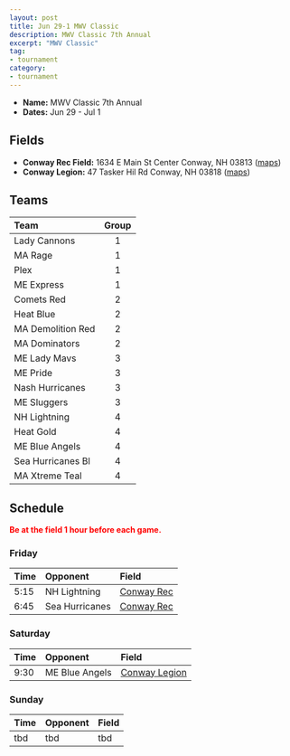 ```yaml
---
layout: post
title: Jun 29-1 MWV Classic
description: MWV Classic 7th Annual
excerpt: "MWV Classic"
tag:
- tournament
category:
- tournament
---
```

* **Name:** MWV Classic 7th Annual
* **Dates:** Jun 29 - Jul 1

## Fields

* **Conway Rec Field:** 1634 E Main St Center Conway, NH 03813 ([maps](http://maps.google.com/maps?q=1634%20E%20Main%20St%20Center%20Conway,%20NH%2003813))
* **Conway Legion:** 47 Tasker Hil Rd Conway, NH 03818 ([maps](http://maps.google.com/maps?q=47%20Tasker%20Hil%20Rd%20Conway,%20NH%2003818))


## Teams

|Team                        |Group       |
|:---------------------------|:----------:|
|Lady Cannons	               |1 	       | 
|MA Rage	                   |1 	       | 
|Plex                        |1 	       |
|ME Express                  |1 	       |
|Comets Red	                 |2	         | 
|Heat Blue	                 |2 	       |
|MA Demolition Red	         |2 	       |
|MA Dominators	             |2 	       |
|ME Lady Mavs                |3          |
|ME Pride                    |3          |
|Nash Hurricanes             |3 	       |
|ME Sluggers                 |3          |
|NH Lightning	               |4 	       | 
|Heat Gold	                 |4 	       |
|ME Blue Angels              |4 	       |
|Sea Hurricanes Bl           |4 	       |
|MA Xtreme Teal              |4 	       |


## Schedule
**<span style="color:red">Be at the field 1 hour before each game.</span>**

### Friday

| Time | Opponent | Field |
|:---  |:---      |:---   |
| 5:15  | NH Lightning      | [Conway Rec](http://maps.google.com/maps?q=1634%20E%20Main%20St%20Center%20Conway,%20NH%2003813)   |
| 6:45  | Sea Hurricanes    | [Conway Rec](http://maps.google.com/maps?q=1634%20E%20Main%20St%20Center%20Conway,%20NH%2003813)   |


### Saturday

| Time | Opponent | Field |
|:---  |:---      |:---   |
| 9:30  | ME Blue Angels      | [Conway Legion](http://maps.google.com/maps?q=47%20Tasker%20Hil%20Rd%20Conway,%20NH%2003818)   |


### Sunday

| Time | Opponent | Field |
|:---  |:---      |:---   |
| tbd  | tbd      | tbd   |

